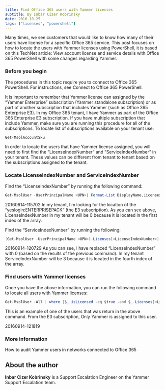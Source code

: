 ```yaml
---
title: Find Office 365 users with Yammer licenses
subtitle: By Inbar Cizer Kobrinsky
date: 2016-10-25
tags: ["licenses", "powershell"]
---
```


Many times, we see customers that would like to know how many of their users have license for a specific Office 365 service. This post focuses on how to locate the users with Yammer licenses using PowerShell, it is based on this TechNet article: View account license and service details with Office 365 PowerShell with some changes regarding Yammer.

### Before you begin

The procedures in this topic require you to connect to Office 365 PowerShell. For instructions, see Connect to Office 365 PowerShell.

It is important to remember that Yammer license can assigned by the “Yammer Enterprise” subscription (Yammer standalone subscription) or as part of another subscription that includes Yammer (such as Office 365 Enterprise E3). In my Office 365 tenant, I have Yammer as part of the Office 365 Enterprise E3 subscription. If you have multiple subscription that include Yammer, make sure you are running this procedure for all of the subscriptions. To locate list of subscriptions available on your tenant use:

````PowerShell
Get-MsolAccountSku
````
In order to locate the users that have Yammer license assigned, you will need to first find the “LicenseIndexNumber” and “ServiceIndexNumber” in your tenant. These values can be different from tenant to tenant based on the subscriptions assigned to the tenant.

### Locate LicenseIndexNumber and ServiceIndexNumber

Find the “LicenseIndexNumber” by running the following command:

````PowerShell
Get-MsolUser -UserPrincipalName <UPN>| Format-List DisplayName,Licenses
````
20160914-115702
In my tenant, I’m looking for the location of the “yeslogin:ENTERPRISEPACK” (the E3 subscription). As you can see above, LicenseIndexNumber in my tenant will be 0 because it is located in the first index of the array.

Find the “ServiceIndexNumber” by running the following:

````PowerShell
(Get-MsolUser -UserPrincipalName <UPN>).Licenses[<LicenseIndexNumber>].ServiceStatus
````
20160914-120729
As you can see, I have replaced “LicenseIndexNumber” with 0 (based on the results of the previous command). In my tenant ServiceIndexNumber will be 3 because it is located in the fourth index of the array.

### Find users with Yammer licenses

Once you have the above information, you can run the following command to locate all users with Yammer licenses:

````PowerShell
Get-MsolUser -All | where {$_.isLicensed -eq $true -and $_.Licenses[<LicenseIndexNumber>].ServiceStatus[<ServiceIndexNumber>].ProvisioningStatus -ne "Disabled" -and $_.Licenses[0].ServiceStatus[9].ProvisioningStatus -ne $null }
````

This is an example of one of the users that was return in the above command. From the E3 subscription, Only Yammer is assigned to this user.

20160914-121819

### More information
How to audit Yammer users in networks connected to Office 365

## About the author
**Inbar Cizer Kobrinsky** is a Support Escalation Engineer on the Yammer Support Escalation team.